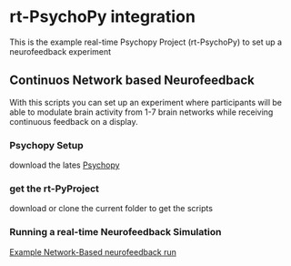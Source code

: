# rt-PsychoPy integration

This is the example real-time Psychopy Project (rt-PsychoPy) to set up a neurofeedback experiment

## Continuos Network based Neurofeedback

With this scripts you can set up an experiment where participants will be able to modulate brain activity from 1-7 brain networks while receiving continuous feedback on a display.

### Psychopy Setup

download the lates [Psychopy](https://www.psychopy.org/download.html)

### get the rt-PyProject

download or clone the current folder to get the scripts

### Running a real-time Neurofeedback Simulation

[Example Network-Based neurofeedback run](github.com/cccbauer/MURFI-user-manual/murfi-rt-PyProject/README.md)
